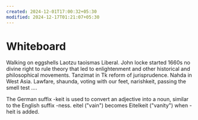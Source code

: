 ```yaml
---
created: 2024-12-01T17:00:32+05:30
modified: 2024-12-17T01:21:07+05:30
---
```


# Whiteboard

Walking on eggshells
Laotzu taoismas Liberal. John locke started 1660s no divine right to rule theory that led to enlightenment and other historical and philosophical movements. Tanzimat in Tk reform of jurisprudence. Nahda in West Asia.
Lawfare, shaunda, voting with our feet, narishkeit, passing the smell test
....

The German suffix -keit is used to convert an adjective into a noun, similar to the English suffix -ness. eitel ("vain") becomes Eitelkeit ("vanity") when -heit is added.
